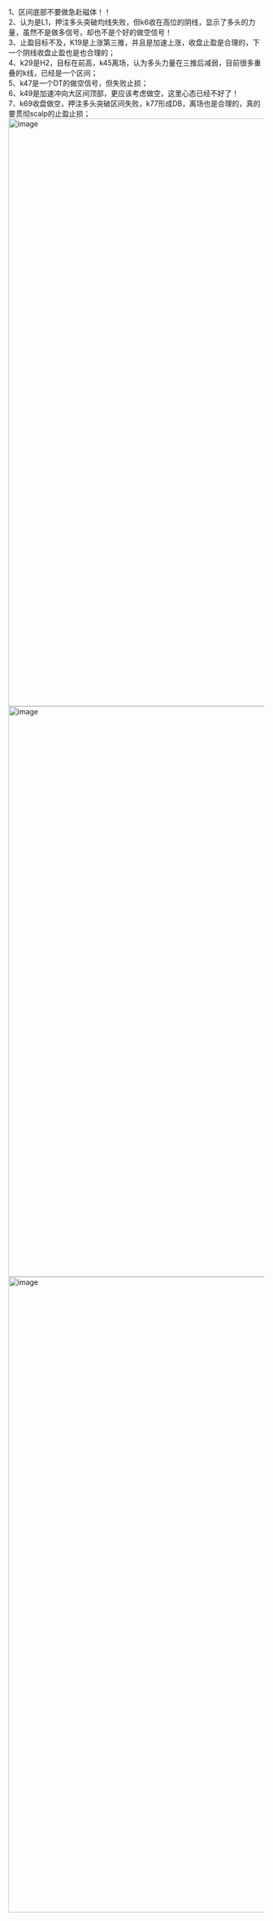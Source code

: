 1、区间底部不要做急赴磁体！！  
2、认为是L1，押注多头突破均线失败，但k6收在高位的阴线，显示了多头的力量，虽然不是做多信号，却也不是个好的做空信号！  
3、止盈目标不及，K19是上涨第三推，并且是加速上涨，收盘止盈是合理的，下一个阴线收盘止盈也是也合理的；  
4、k29是H2，目标在前高，k45离场，认为多头力量在三推后减弱，目前很多重叠的k线，已经是一个区间；  
5、k47是一个DT的做空信号，但失败止损；  
6、k49是加速冲向大区间顶部，更应该考虑做空，这里心态已经不好了！  
7、k69收盘做空，押注多头突破区间失败，k77形成DB，离场也是合理的，真的要贯彻scalp的止盈止损；  
<img width="2696" height="1156" alt="image" src="https://github.com/user-attachments/assets/e9208358-5a99-485f-852f-769ad028556d" />
<img width="2508" height="1122" alt="image" src="https://github.com/user-attachments/assets/a672fa40-7cb0-47a2-b393-39cf56563c7c" />
<img width="2254" height="1250" alt="image" src="https://github.com/user-attachments/assets/7fdc544f-f18a-4ecb-814c-2a6215e39522" />
